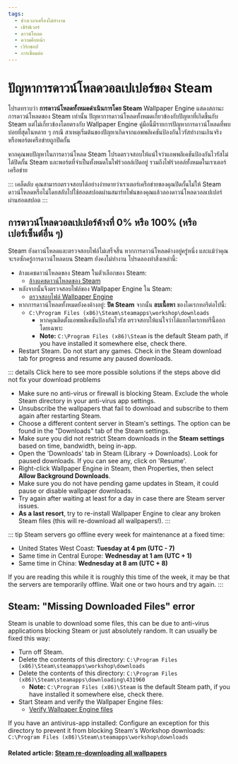 ```yaml
---
tags:
  - ช่วงเวลาเครื่องไม่ทำงาน
  - เซิร์ฟเวอร์
  - ดาวน์โหลด
  - ความคืบหน้า
  - เวิร์กชอป
  - การเชื่อมต่อ
---
```


# ปัญหาการดาวน์โหลดวอลเปเปอร์ของ Steam

โปรดทราบว่า **การดาวน์โหลดทั้งหมดดำเนินการโดย Steam** Wallpaper Engine แสดงสถานะการดาวน์โหลดของ Steam เท่านั้น ปัญหาการดาวน์โหลดทั้งหมดเกี่ยวข้องกับปัญหาที่เกิดขึ้นกับ Steam แต่ไม่เกี่ยวข้องโดยตรงกับ Wallpaper Engine คู่มือนี้มีรายการปัญหาการดาวน์โหลดที่พบบ่อยที่สุดในหลาย ๆ กรณี สาเหตุเริ่มต้นของปัญหาเกิดจากแอพพลิเคชันป้องกันไวรัสทำงานเกินจริงหรือพอร์ตเครือข่ายถูกปิดกั้น

หากคุณพบปัญหาในการดาวน์โหลด Steam โปรดตรวจสอบให้แน่ใจว่าแอพพลิเคชันป้องกันไวรัสไม่ได้ปิดกั้น Steam และพอร์ตที่จำเป็นทั้งหมดในไฟร์วอลล์เปิดอยู่ รวมถึงไฟร์วอลล์ทั้งหมดในเราเตอร์เครือข่าย

::: เคล็ดลับ คุณสามารถตรวจสอบได้อย่างง่ายดายว่าเราเตอร์เครือข่ายของคุณปิดกั้นไม่ให้ Steam ดาวน์โหลดหรือไม่โดยสลับไปใช้ฮอตสปอตผ่านสมาร์ทโฟนของคุณแล้วลองดาวน์โหลดวอลเปเปอร์ผ่านฮอตสปอต :::

## การดาวน์โหลดวอลเปเปอร์ค้างที่ 0% หรือ 100% (หรือเปอร์เซ็นต์อื่น ๆ)
Steam ยังดาวน์โหลดและตรวจสอบไฟล์ไม่เสร็จสิ้น หากการดาวน์โหลดค้างอยู่ครู่หนึ่ง และแม้ว่าคุณจะรอซักครู่การดาวน์โหลดบน Steam ยังคงไม่ทำงาน โปรดลองทำสิ่งเหล่านี้:

* ล้างแคชดาวน์โหลดของ Steam ในตัวเลือกของ Steam:
  * [ล้างแคชดาวน์โหลดของ Steam](https://support.steampowered.com/kb_article.php?ref=3134-TIAL-4638)
* หลังจากนั้นจึงตรวจสอบไฟล์ของ Wallpaper Engine ใน Steam:
  * [ตรวจสอบไฟล์ Wallpaper Engine](https://support.steampowered.com/kb_article.php?ref=2037-QEUH-3335)
* หากการดาวน์โหลดทั้งหมดยังคงค้างอยู่: **ปิด Steam** จากนั้น **ลบเนื้อหา** ของไดเรกทอรีต่อไปนี้:
  * `C:\Program Files (x86)\Steam\steamapps\workshop\downloads`
    * หากคุณติดตั้งแอพพลิเคชันป้องกันไวรัส ตรวจสอบให้แน่ใจว่าได้แยกไดเรกทอรีนี้ออกโดยเฉพาะ
    * **Note:** `C:\Program Files (x86)\Steam` is the default Steam path, if you have installed it somewhere else, check there.
* Restart Steam. Do not start any games. Check in the Steam download tab for progress and resume any paused downloads.

::: details Click here to see more possible solutions if the steps above did not fix your download problems
* Make sure no anti-virus or firewall is blocking Steam. Exclude the whole Steam directory in your anti-virus app settings.
* Unsubscribe the wallpapers that fail to download and subscribe to them again after restarting Steam.
* Choose a different content server in Steam's settings. The option can be found in the "Downloads" tab of the Steam settings.
* Make sure you did not restrict Steam downloads in the **Steam settings** based on time, bandwidth, being in-app.
* Open the 'Downloads' tab in Steam (Library -> Downloads). Look for paused downloads. If you can see any, click on 'Resume'.
* Right-click Wallpaper Engine in Steam, then Properties, then select **Allow Background Downloads**.
* Make sure you do not have pending game updates in Steam, it could pause or disable wallpaper downloads.
* Try again after waiting at least for a day in case there are Steam server issues.
* **As a last resort**, try to re-install Wallpaper Engine to clear any broken Steam files (this will re-download all wallpapers!). :::

::: tip Steam servers go offline every week for maintenance at a fixed time:

* United States West Coast: **Tuesday at 4 pm (UTC - 7)**
* Same time in Central Europe: **Wednesday at 1 am (UTC + 1)**
* Same time in China: **Wednesday at 8 am (UTC + 8)**

If you are reading this while it is roughly this time of the week, it may be that the servers are temporarily offline. Wait one or two hours and try again. :::

## Steam: "Missing Downloaded Files" error

Steam is unable to download some files, this can be due to anti-virus applications blocking Steam or just absolutely random. It can usually be fixed this way:

* Turn off Steam.
* Delete the contents of this directory: `C:\Program Files (x86)\Steam\steamapps\workshop\downloads`
* Delete the contents of this directory: `C:\Program Files (x86)\Steam\steamapps\downloading\431960`
  * **Note:** `C:\Program Files (x86)\Steam` is the default Steam path, if you have installed it somewhere else, check there.
* Start Steam and verify the Wallpaper Engine files:
  * [Verify Wallpaper Engine files](https://support.steampowered.com/kb_article.php?ref=2037-QEUH-3335)

If you have an antivirus-app installed: Configure an exception for this directory to prevent it from blocking Steam's Workshop downloads: `C:\Program Files (x86)\Steam\steamapps\workshop\downloads`

#### Related article: [Steam re-downloading all wallpapers](/steam/redownload)